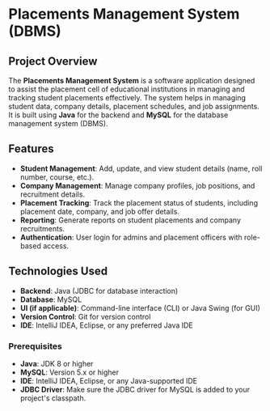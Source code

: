 # Placements Management System (DBMS)

## Project Overview
The **Placements Management System** is a software application designed to assist the placement cell of educational institutions in managing and tracking student placements effectively. The system helps in managing student data, company details, placement schedules, and job assignments. It is built using **Java** for the backend and **MySQL** for the database management system (DBMS).

## Features
- **Student Management**: Add, update, and view student details (name, roll number, course, etc.).
- **Company Management**: Manage company profiles, job positions, and recruitment details.
- **Placement Tracking**: Track the placement status of students, including placement date, company, and job offer details.
- **Reporting**: Generate reports on student placements and company recruitments.
- **Authentication**: User login for admins and placement officers with role-based access.

## Technologies Used
- **Backend**: Java (JDBC for database interaction)
- **Database**: MySQL
- **UI (if applicable)**: Command-line interface (CLI) or Java Swing (for GUI)
- **Version Control**: Git for version control
- **IDE**: IntelliJ IDEA, Eclipse, or any preferred Java IDE

### Prerequisites
- **Java**: JDK 8 or higher
- **MySQL**: Version 5.x or higher
- **IDE**: IntelliJ IDEA, Eclipse, or any Java-supported IDE
- **JDBC Driver**: Make sure the JDBC driver for MySQL is added to your project's classpath.


